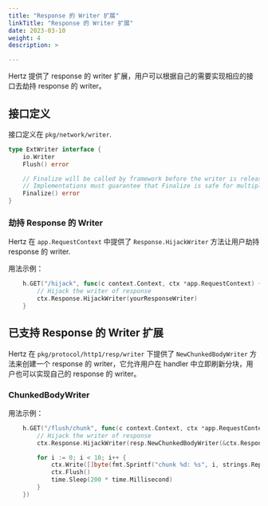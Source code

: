 ```yaml
---
title: "Response 的 Writer 扩展"
linkTitle: "Response 的 Writer 扩展"
date: 2023-03-10
weight: 4
description: >

---
```


Hertz 提供了 response 的 writer 扩展，用户可以根据自己的需要实现相应的接口去劫持 response 的 writer。

## 接口定义

接口定义在 `pkg/network/writer`.

```go
type ExtWriter interface {
	io.Writer
	Flush() error

	// Finalize will be called by framework before the writer is released.
	// Implementations must guarantee that Finalize is safe for multiple calls.
	Finalize() error
}
```

### 劫持 Response 的 Writer

Hertz 在 `app.RequestContext` 中提供了 `Response.HijackWriter` 方法让用户劫持 response 的 writer.

用法示例：

```go
	h.GET("/hijack", func(c context.Context, ctx *app.RequestContext) {
		// Hijack the writer of response
		ctx.Response.HijackWriter(yourResponseWriter)
	}
```

## 已支持 Response 的 Writer 扩展

Hertz 在 `pkg/protocol/http1/resp/writer` 下提供了 `NewChunkedBodyWriter` 方法来创建一个 response 的 writer，它允许用户在 handler 中立即刷新分块，用户也可以实现自己的 response 的 writer。

### ChunkedBodyWriter

用法示例：

```go
	h.GET("/flush/chunk", func(c context.Context, ctx *app.RequestContext) {
		// Hijack the writer of response
		ctx.Response.HijackWriter(resp.NewChunkedBodyWriter(&ctx.Response, ctx.GetWriter()))

		for i := 0; i < 10; i++ {
			ctx.Write([]byte(fmt.Sprintf("chunk %d: %s", i, strings.Repeat("hi~", i)))) // nolint: errcheck
			ctx.Flush()                                                                 // nolint: errcheck
			time.Sleep(200 * time.Millisecond)
		}
	})
```

